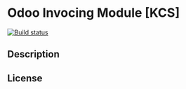 # Odoo Invocing Module [KCS]
[![Build status](https://dev.azure.com/kcsprojects/Odoo%20Enterprise/_apis/build/status/Odoo%20Enterprise%20-%20CI%20-%20TESTS)](https://dev.azure.com/kcsprojects/Odoo%20Enterprise/_build/latest?definitionId=5)
## Description
## License